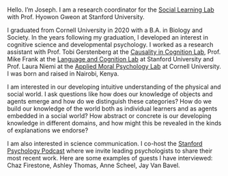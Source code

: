 <br><br> 
<br><br> 
<br><br> 
Hello. I’m Joseph. I am a research coordinator for the [Social Learning Lab](http://sll.stanford.edu/) with Prof. Hyowon Gweon at Stanford University. 

I graduated from Cornell University in 2020 with a B.A. in Biology and Society. In the years following my graduation, I developed an interest in cognitive science and developmental psychology. I worked as a research assistant with Prof. Tobi Gerstenberg at the [Causality in Cognition Lab](https://cicl.stanford.edu/), Prof. Mike Frank at the [Language and Cognition Lab](https://langcog.stanford.edu/) at Stanford University and Prof. Laura Niemi at the [Applied Moral Psychology Lab](https://lauraniemi.com/) at Cornell University. I was born and raised in Nairobi, Kenya.

I am interested in our developing intuitive understanding of the physical and social world. I ask questions like how does our knowledge of objects and agents emerge and how do we distinguish these categories? How do we build our knowledge of the world both as individual learners and as agents embedded in a social world? How abstract or concrete is our developing knowledge in different domains, and how might this be revealed in the kinds of explanations we endorse? 

I am also interested in science communication. I co-host the [Stanford Psychology Podcast](https://www.stanfordpsychologypodcast.com/) where we invite leading psychologists to share their most recent work. Here are some examples of guests I have interviewed: Chaz Firestone, Ashley Thomas, Anne Scheel, Jay Van Bavel.
